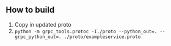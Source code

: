 ## How to build

1. Copy in updated proto
2. `python -m grpc_tools.protoc -I./proto --python_out=. --grpc_python_out=. ./proto/exampleservice.proto`
